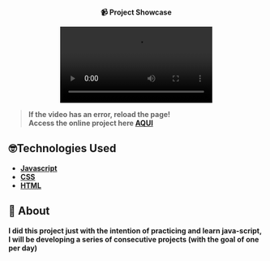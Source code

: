 <strong><div align="center">
 📹 Project Showcase

  <video src="https://github.com/LuckxSz/Online-Text-Editor/assets/135531180/8b21e9ca-c560-4d26-ace5-c0e68780794a">
</div>


> **If the video has an error, reload the page!**<br>
> Access the online project here  **[AQUI]( https://luckxsz.github.io/Online-Text-Editor/)**


## 🤓Technologies Used

-   [Javascript](https://developer.mozilla.org/en-US/docs/Web/JavaScript)
-   [CSS](https://developer.mozilla.org/en-US/docs/Web/CSS)
-   [HTML](https://developer.mozilla.org/en-US/docs/Web/HTML)

## 📝 About

I did this project just with the intention of practicing and learn java-script, I will be developing a series of consecutive projects (with the goal of one per day)
<strong/>


